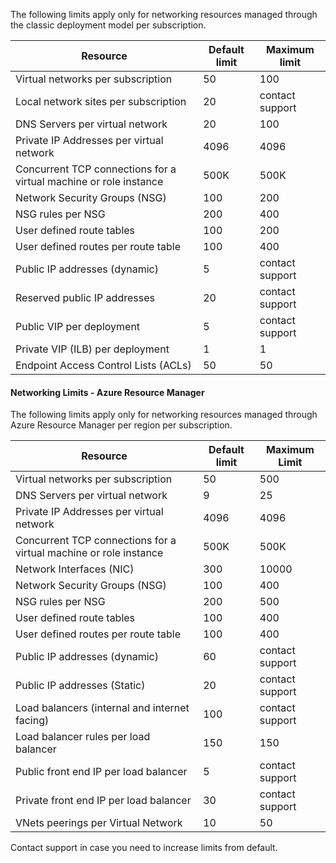 The following limits apply only for networking resources managed through the classic deployment model per subscription.

| Resource | Default limit | Maximum limit |
| --- | --- | --- |
| Virtual networks per subscription |50 |100 |
| Local network sites per subscription |20 |contact support |
| DNS Servers per virtual network |20 |100 |
| Private IP Addresses per virtual network |4096 |4096 |
| Concurrent TCP connections for a virtual machine or role instance |500K |500K |
| Network Security Groups (NSG) |100 |200 |
| NSG rules per NSG |200 |400 |
| User defined route tables |100 |200 |
| User defined routes per route table |100 |400 |
| Public IP addresses (dynamic) |5 |contact support |
| Reserved public IP addresses |20 |contact support |
| Public VIP per deployment |5 |contact support |
| Private VIP (ILB) per deployment |1 |1 |
| Endpoint Access Control Lists (ACLs) |50 |50 |

#### <a name="azure-resource-manager-virtual-networking-limits"></a>Networking Limits - Azure Resource Manager
The following limits apply only for networking resources managed through Azure Resource Manager per region per subscription.

| Resource | Default limit | Maximum Limit |
| --- | --- | --- |
| Virtual networks per subscription |50 |500 |
| DNS Servers per virtual network |9 |25 |
| Private IP Addresses per virtual network |4096 |4096 |
| Concurrent TCP connections for a virtual machine or role instance |500K |500K |
| Network Interfaces (NIC) |300 |10000 |
| Network Security Groups (NSG) |100 |400 |
| NSG rules per NSG |200 |500 |
| User defined route tables |100 |400 |
| User defined routes per route table |100 |400 |
| Public IP addresses (dynamic) |60 |contact support |
| Public IP addresses (Static) |20 |contact support |
| Load balancers (internal and internet facing) |100 |contact support |
| Load balancer rules per load balancer |150 |150 |
| Public front end IP per load balancer |5 |contact support |
| Private front end IP per load balancer |30 |contact support |
| VNets peerings per Virtual Network |10 |50 |

Contact support in case you need to increase limits from default.

